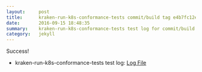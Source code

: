 ```yaml
---
layout:     post
title:      kraken-run-k8s-conformance-tests commit/build tag e4b7fc12e7feb249514feb41cae041da0689c80f
date:       2016-09-15 18:48:35
summary:    kraken-run-k8s-conformance-tests test log for commit/build tag e4b7fc12e7feb249514feb41cae041da0689c80f.
category:   jekyll
---
```


Success!

- kraken-run-k8s-conformance-tests test log: [Log File](http://s3-us-west-2.amazonaws.com/kraken-e2e-logs/testlet.kubeme.io/conformance/37/build-log.txt)
